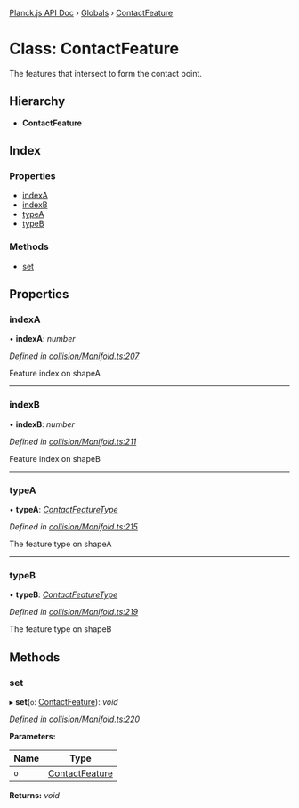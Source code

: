 [Planck.js API Doc](../README.md) › [Globals](../globals.md) › [ContactFeature](contactfeature.md)

# Class: ContactFeature

The features that intersect to form the contact point.

## Hierarchy

* **ContactFeature**

## Index

### Properties

* [indexA](contactfeature.md#indexa)
* [indexB](contactfeature.md#indexb)
* [typeA](contactfeature.md#typea)
* [typeB](contactfeature.md#typeb)

### Methods

* [set](contactfeature.md#set)

## Properties

###  indexA

• **indexA**: *number*

*Defined in [collision/Manifold.ts:207](https://github.com/shakiba/planck.js/blob/8127f05/src/collision/Manifold.ts#L207)*

Feature index on shapeA

___

###  indexB

• **indexB**: *number*

*Defined in [collision/Manifold.ts:211](https://github.com/shakiba/planck.js/blob/8127f05/src/collision/Manifold.ts#L211)*

Feature index on shapeB

___

###  typeA

• **typeA**: *[ContactFeatureType](../enums/contactfeaturetype.md)*

*Defined in [collision/Manifold.ts:215](https://github.com/shakiba/planck.js/blob/8127f05/src/collision/Manifold.ts#L215)*

The feature type on shapeA

___

###  typeB

• **typeB**: *[ContactFeatureType](../enums/contactfeaturetype.md)*

*Defined in [collision/Manifold.ts:219](https://github.com/shakiba/planck.js/blob/8127f05/src/collision/Manifold.ts#L219)*

The feature type on shapeB

## Methods

###  set

▸ **set**(`o`: [ContactFeature](contactfeature.md)): *void*

*Defined in [collision/Manifold.ts:220](https://github.com/shakiba/planck.js/blob/8127f05/src/collision/Manifold.ts#L220)*

**Parameters:**

Name | Type |
------ | ------ |
`o` | [ContactFeature](contactfeature.md) |

**Returns:** *void*
